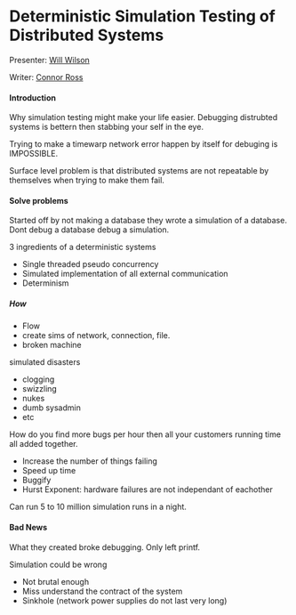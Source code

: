 Deterministic Simulation Testing of Distributed Systems
=======================================================

Presenter: [Will Wilson](http://twitter.com/foundationdb)

Writer: [Connor Ross](https://twitter.com/otter311)

#### Introduction

Why simulation testing might make your life easier.  Debugging distrubted systems is bettern then stabbing your self in the eye.

Trying to make a timewarp network error happen by itself for debuging is IMPOSSIBLE.

Surface level problem is that distributed systems are not repeatable by themselves when trying to make them fail.

#### Solve problems

Started off by not making a database they wrote a simulation of a database.  Dont debug a database debug a simulation.

3 ingredients of a deterministic systems

- Single threaded pseudo concurrency
- Simulated implementation of all external communication
- Determinism


##### How

- Flow
- create sims of network, connection, file.
- broken machine

simulated disasters

- clogging
- swizzling
- nukes
- dumb sysadmin
- etc

How do you find more bugs per hour then all your customers running time all added together.

- Increase the number of things failing
- Speed up time
- Buggify
- Hurst Exponent: hardware failures are not independant of eachother

Can run 5 to 10 million simulation runs in a night.

#### Bad News

What they created broke debugging.  Only left printf.

Simulation could be wrong

- Not brutal enough
- Miss understand the contract of the system
- Sinkhole (network power supplies do not last very long)

